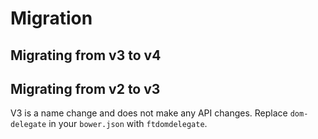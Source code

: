 # Migration

## Migrating from v3 to v4


## Migrating from v2 to v3

V3 is a name change and does not make any API changes. Replace `dom-delegate` in your `bower.json` with `ftdomdelegate`.
